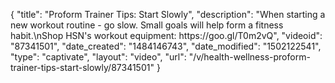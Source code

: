 {
    "title": "Proform Trainer Tips: Start Slowly",
    "description": "When starting a new workout routine - go slow. Small goals will help form a fitness habit.\nShop HSN's workout equipment: https:\/\/goo.gl\/T0m2vQ",
    "videoid": "87341501",
    "date_created": "1484146743",
    "date_modified": "1502122541",
    "type": "captivate",
    "layout": "video",
    "url": "\/v\/health-wellness-proform-trainer-tips-start-slowly\/87341501"
}